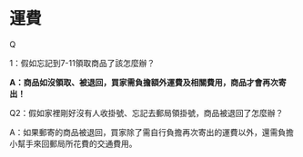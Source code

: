 # 運費

Q

1：假如忘記到7-11領取商品了該怎麼辦？

**A：商品如沒領取、被退回，買家需負擔額外運費及相關費用，商品才會再次寄出！**

Q2：假如家裡剛好沒有人收掛號、忘記去郵局領掛號，商品被退回了怎麼辦？

A：如果郵寄的商品被退回，買家除了需自行負擔再次寄出的運費以外，還需負擔小幫手來回郵局所花費的交通費用。

